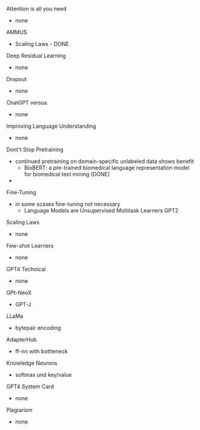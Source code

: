 Attention is all you need
- none

AMMUS
- Scaling Laws - DONE

Deep Residual Learning
- none

Dropout
- none

ChatGPT versus
- none

Improving Language Understanding
- none

Dont't Stop Pretraining
- continued pretraining on domain-specific unlabeled data shows benefit
  - BioBERT: a pre-trained biomedical language representation model for biomedical text mining (DONE)
- 

Fine-Tuning
- in some scases fine-tuning not necessary
  - Language Models are Unsupervised Multitask Learners GPT2

Scaling Laws
- none

Few-shot Learners
- none

GPT4 Technical
- none

GPt-NeoX
- GPT-J

LLaMa
- bytepair encoding

AdapterHub
- ff-nn with bottleneck

Knowledge Neurons
- softmax und key/value

GPT4 System Card
- none

Plagiarism
- none